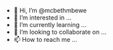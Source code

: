 - 👋 Hi, I’m @mcbethmbewe
- 👀 I’m interested in ...
- 🌱 I’m currently learning ...
- 💞️ I’m looking to collaborate on ...
- 📫 How to reach me ...

<!---
mcbethmbewe/mcbethmbewe is a ✨ special ✨ repository because its `README.md` (this file) appears on your GitHub profile.
You can click the Preview link to take a look at your changes.
--->
